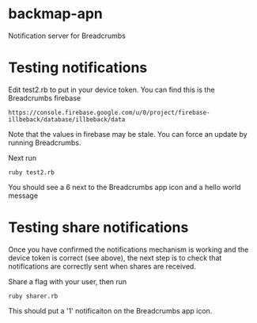 # backmap-apn
Notification server for Breadcrumbs

# Testing notifications
Edit test2.rb to put in your device token.  You can find this is the Breadcrumbs firebase 

	https://console.firebase.google.com/u/0/project/firebase-illbeback/database/illbeback/data

Note that the values in firebase may be stale. You can force an update by running Breadcrumbs.

Next run 

	ruby test2.rb

You should see a 6 next to the Breadcrumbs app icon and a hello world message

# Testing share notifications
Once you have confirmed the notifications mechanism is working and the device token is correct (see above), the next step is to check that notifications are
correctly sent when shares are received.

Share a flag with your user, then run

	ruby sharer.rb

This should put a '1' notificaiton on the Breadcrumbs app icon.

 
